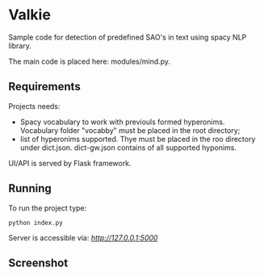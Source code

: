 # Valkie

Sample code for detection of predefined SAO's in text using spacy NLP library.

The main code is placed here: modules/mind.py.

## Requirements
Projects needs:
- Spacy vocabulary to work with previouls formed hyperonims. Vocabulary folder "vocabby" must be placed in the root directory;
- list of hyperonims supported. Thye must be placed in the roo directory under dict.json. dict-gw.json contains of all supported hyponims.

UI/API is served by Flask framework.

## Running
To run the project type:
```
python index.py
```

Server is accessible via: *http://127.0.0.1:5000*

## Screenshot
